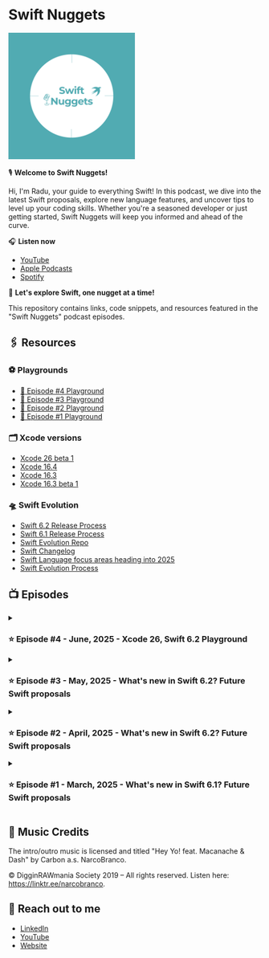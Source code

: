 # Swift Nuggets

<img src="images/podcast_logo.png" width="50%" />

🎙️ **Welcome to Swift Nuggets!**

Hi, I'm Radu, your guide to everything Swift! In this podcast, we dive into the latest Swift proposals, explore new language features, and uncover tips to level up your coding skills. Whether you're a seasoned developer or just getting started, Swift Nuggets will keep you informed and ahead of the curve.

🎧 **Listen now**

- [YouTube](https://youtu.be/1y3vhQt7kEI?si=WDepBNEcFdl6DdS0)
- [Apple Podcasts](https://podcasts.apple.com/us/podcast/swift-nuggets/id1799279992)
- [Spotify](https://open.spotify.com/episode/0AAHerBKVBo0AkDLL0IfKC?si=FUGM3p-gSj2G792ePXxabw)

🚀 **Let's explore Swift, one nugget at a time!**

This repository contains links, code snippets, and resources featured in the "Swift Nuggets" podcast episodes.

## 🖇️ Resources

### ⚽️ Playgrounds

- [📝 Episode #4 Playground](episodes/S01E04%20-%20New%20in%20Swift%206.2/)
- [📝 Episode #3 Playground](episodes/S01E03%20-%20New%20in%20Swift%206.2/)
- [📝 Episode #2 Playground](episodes/S01E02%20-%20New%20in%20Swift%206.2/)
- [📝 Episode #1 Playground](episodes/S01E01%20-%20New%20in%20Swift%206.1/)

### 🗂️ Xcode versions

- [Xcode 26 beta 1](https://developer.apple.com/documentation/xcode-release-notes/xcode-26-release-notes)
- [Xcode 16.4](https://developer.apple.com/documentation/xcode-release-notes/xcode-16_4-release-notes)
- [Xcode 16.3](https://developer.apple.com/documentation/xcode-release-notes/xcode-16_3-release-notes)
- [Xcode 16.3 beta 1](https://developer.apple.com/documentation/xcode-release-notes/xcode-16_3-release-notes)

### 🛸 Swift Evolution

- [Swift 6.2 Release Process](https://forums.swift.org/t/swift-6-2-release-process/78371)
- [Swift 6.1 Release Process](https://forums.swift.org/t/swift-6-1-release-process/75442)
- [Swift Evolution Repo](https://github.com/swiftlang/swift-evolution)
- [Swift Changelog](https://github.com/swiftlang/swift/blob/main/CHANGELOG.md)
- [Swift Language focus areas heading into 2025](https://forums.swift.org/t/swift-language-focus-areas-heading-into-2025/76611/1)
- [Swift Evolution Process](https://github.com/swiftlang/swift-evolution/blob/main/process.md)

## 📺 Episodes

<details>
<summary>

### ⭐️ Episode #4 - June, 2025 - Xcode 26, Swift 6.2 Playground

</summary>

#### 🍔 What is new in Swift 6.2 - implemented proposals (up-to-date ✨)

- [SE-0371 - Isolated synchronous deinit](https://github.com/swiftlang/swift-evolution/blob/main/proposals/0371-isolated-synchronous-deinit.md)
- [SE-0446 - Nonescapable Types](https://github.com/swiftlang/swift-evolution/blob/main/proposals/0446-non-escapable.md)
- [SE-0447 - Span: Safe Access to Contiguous Storage](https://github.com/swiftlang/swift-evolution/blob/main/proposals/0447-span-access-shared-contiguous-storage.md)
- [SE-0451 - Raw identifiers](https://github.com/swiftlang/swift-evolution/blob/main/proposals/0451-escaped-identifiers.md)
- [SE-0452 - Integer Generic Parameters](https://github.com/swiftlang/swift-evolution/blob/main/proposals/0452-integer-generic-parameters.md)
- [SE-0453 - InlineArray, a fixed-size array](https://github.com/swiftlang/swift-evolution/blob/main/proposals/0453-vector.md)
- [SE-0456 - Add `Span`-providing Properties to Standard Library Types](https://github.com/swiftlang/swift-evolution/blob/main/proposals/0456-stdlib-span-properties.md)
- [SE-0457 - Expose attosecond representation of Duration](https://github.com/swiftlang/swift-evolution/blob/main/proposals/0457-duration-attosecond-represenation.md)
- [SE-0458 - Opt-in Strict Memory Safety Checking](https://github.com/swiftlang/swift-evolution/blob/main/proposals/0458-strict-memory-safety.md)
- [SE-0461 - Run nonisolated async functions on the caller's actor by default](https://github.com/swiftlang/swift-evolution/blob/main/proposals/0461-async-function-isolation.md)
- [SE-0462 - Task Priority Escalation APIs](https://github.com/swiftlang/swift-evolution/blob/main/proposals/0462-task-priority-escalation-apis.md)
- [SE-0463 - Import Objective-C completion handler parameters as @Sendable](https://github.com/swiftlang/swift-evolution/blob/main/proposals/0463-sendable-completion-handlers.md)
- [SE-0465 - Standard Library Primitives for Nonescapable Types](https://github.com/swiftlang/swift-evolution/blob/main/proposals/0465-nonescapable-stdlib-primitives.md)
- [SE-0466 - Control default actor isolation inference](https://github.com/swiftlang/swift-evolution/blob/main/proposals/0466-control-default-actor-isolation.md)
- [SE-0467 - MutableSpan and MutableRawSpan: delegate mutations of contiguous memory](https://github.com/swiftlang/swift-evolution/blob/main/proposals/0467-MutableSpan.md)
- [SE-0468 - Hashable conformance for Async(Throwing)Stream.Continuation](https://github.com/swiftlang/swift-evolution/blob/main/proposals/0468-async-stream-continuation-hashable-conformance.md)
- [SE-0469 - Task Naming](https://github.com/swiftlang/swift-evolution/blob/main/proposals/0469-task-names.md)
- [SE-0470 - Global-actor isolated conformances](https://github.com/swiftlang/swift-evolution/blob/main/proposals/0470-isolated-conformances.md)
- [SE-0486 - Migration tooling for Swift features](https://github.com/swiftlang/swift-evolution/blob/main/proposals/0486-adoption-tooling-for-swift-features.md)

#### 🐹 Future Swift proposals

- [SE-0483 - InlineArray Type Sugar](https://github.com/swiftlang/swift-evolution/blob/main/proposals/0483-inline-array-sugar.md)
- [SE-0479 - Method and Initializer Key Paths](https://github.com/swiftlang/swift-evolution/blob/main/proposals/0479-method-and-initializer-keypaths.md)
- [SE-0478 - Default actor isolation typealias](https://github.com/swiftlang/swift-evolution/blob/main/proposals/0478-default-isolation-typealias.md)
- [SE-0474 - Yielding accessors](https://github.com/swiftlang/swift-evolution/blob/main/proposals/0474-yielding-accessors.md)
- [SE-0485 - OutputSpan: delegate initialization of contiguous memory](https://github.com/swiftlang/swift-evolution/blob/main/proposals/0485-outputspan.md)
- [SE-0475 - Transactional Observation of Values](https://github.com/swiftlang/swift-evolution/blob/main/proposals/0475-observed.md)
- [SE-0472 - Starting tasks synchronously from caller context](https://github.com/swiftlang/swift-evolution/blob/main/proposals/0472-task-start-synchronously-on-caller-context.md)
- [SE-0480 - Warning Control Settings for SwiftPM](https://github.com/swiftlang/swift-evolution/blob/main/proposals/0480-swiftpm-warning-control.md)

</details>

<details>
<summary>

### ⭐️ Episode #3 - May, 2025 - What's new in Swift 6.2? Future Swift proposals

</summary>

#### 🍔 What is new in Swift 6.2

**Presented as well in previous episodes 👇**

- [SE-0461 - Run nonisolated async functions on the caller's actor by default](https://github.com/swiftlang/swift-evolution/blob/main/proposals/0461-async-function-isolation.md)
- [SE-0446 - Nonescapable Types](https://github.com/swiftlang/swift-evolution/blob/main/proposals/0446-non-escapable.md)

**Presented in Episode 3 👇**

- [SE-0457 - Expose attosecond representation of Duration](https://github.com/swiftlang/swift-evolution/blob/main/proposals/0457-duration-attosecond-represenation.md)
- [SE-0371 - Isolated synchronous deinit](https://github.com/swiftlang/swift-evolution/blob/main/proposals/0371-isolated-synchronous-deinit.md)

#### 🐹 Future Swift proposals

- [SE-0419 - Swift Backtracing API](https://github.com/swiftlang/swift-evolution/blob/main/proposals/0419-backtrace-api.md)
- [SE-0288 - Adding isPower(of:) to BinaryInteger](https://github.com/swiftlang/swift-evolution/blob/main/proposals/0288-binaryinteger-ispower.md)
- [SE-0246 - Generic math(s) functions](https://github.com/swiftlang/swift-evolution/blob/main/proposals/0246-mathable.md)
- [SE-0283 - Tuples Conform to Equatable, Comparable, and Hashable](https://github.com/swiftlang/swift-evolution/blob/main/proposals/0283-tuples-are-equatable-comparable-hashable.md)
- [SE-0321 - Package Registry Publish](https://github.com/swiftlang/swift-evolution/blob/main/proposals/0321-package-registry-publish.md)
- [SE-0342 - Static linking of runtime libraries by default on supported platforms](https://github.com/swiftlang/swift-evolution/blob/main/proposals/0342-static-link-runtime-libraries-by-default-on-supported-platforms.md)
- [SE-0454 - Memory allocator](https://github.com/swiftlang/swift-evolution/blob/main/proposals/0454-memory-allocator.md)
- [SE-0471 - SerialExecutor.isIsolated](https://github.com/swiftlang/swift-evolution/blob/main/proposals/0471-SerialExecutor-isIsolated.md)
- [SE-0476 - ABI attribute](https://github.com/swiftlang/swift-evolution/blob/main/proposals/0476-abi-attr.md)
- [SE-0477 - Default interpolation values](https://github.com/swiftlang/swift-evolution/blob/main/proposals/0477-default-interpolation-values.md)
- [SE-0481 - Weak let](https://github.com/swiftlang/swift-evolution/blob/main/proposals/0481-weak-let.md)
- [SE-0482 - Binary Static Library Dependencies](https://github.com/swiftlang/swift-evolution/blob/main/proposals/0482-swiftpm-static-library-binary-target-non-apple-platforms.md)
- [SE-0484 - Allow Additional Arguments to @dynamicMemberLookup Subscripts](https://github.com/swiftlang/swift-evolution/blob/main/proposals/0484-allow-additional-args-to-dynamicmemberlookup-subscripts.md)

</details>

<details>
<summary>

### ⭐️ Episode #2 - April, 2025 - What's new in Swift 6.2? Future Swift proposals

</summary>

#### 🍔 What is new in Swift 6.2

**Presented as well in Episode 1 👇**

- [SE-0446 - Nonescapable Types](https://github.com/swiftlang/swift-evolution/blob/main/proposals/0446-non-escapable.md)
- [SE-0447 - Span: Safe Access to Contiguous Storage](https://github.com/swiftlang/swift-evolution/blob/main/proposals/0447-span-access-shared-contiguous-storage.md)
- [SE-0451 - Raw identifiers](https://github.com/swiftlang/swift-evolution/blob/main/proposals/0451-escaped-identifiers.md)
- [SE-0452 - Integer Generic Parameters](https://github.com/swiftlang/swift-evolution/blob/main/proposals/0452-integer-generic-parameters.md)
- [SE-0453 - InlineArray, a fixed-size array](https://github.com/swiftlang/swift-evolution/blob/main/proposals/0453-vector.md)
- [SE-0458 - Opt-in Strict Memory Safety Checking](https://github.com/swiftlang/swift-evolution/blob/main/proposals/0458-strict-memory-safety.md)

**Presented in Episode 2 👇**

- [SE-0462 - Task Priority Escalation APIs](https://github.com/swiftlang/swift-evolution/blob/main/proposals/0462-task-priority-escalation-apis.md)
- [SE-0463 - Import Objective-C completion handler parameters as @Sendable](https://github.com/swiftlang/swift-evolution/blob/main/proposals/0463-sendable-completion-handlers.md)
- [SE-0466 - Control default actor isolation inference](https://github.com/swiftlang/swift-evolution/blob/main/proposals/0466-control-default-actor-isolation.md)
- [SE-0469 - Task Naming](https://github.com/swiftlang/swift-evolution/blob/main/proposals/0469-task-names.md)
- [SE-0470 - Global-actor isolated conformances](https://github.com/swiftlang/swift-evolution/blob/main/proposals/0470-isolated-conformances.md)

#### 🐹 Future Swift proposals

- [SE-0460 - Explicit Specialization](https://github.com/swiftlang/swift-evolution/blob/main/proposals/0460-specialized.md)
- [SE-0461 - Run nonisolated async functions on the caller's actor by default](https://github.com/swiftlang/swift-evolution/blob/main/proposals/0461-async-function-isolation.md)
- [SE-0464 - UTF8Span: Safe UTF-8 Processing Over Contiguous Bytes](https://github.com/swiftlang/swift-evolution/blob/main/proposals/0464-utf8span-safe-utf8-processing.md)
- [SE-0465 - Standard Library Primitives for Nonescapable Types](https://github.com/swiftlang/swift-evolution/blob/main/proposals/0465-nonescapable-stdlib-primitives.md)
- [SE-0467 - MutableSpan and MutableRawSpan: delegate mutations of contiguous memory](https://github.com/swiftlang/swift-evolution/blob/main/proposals/0467-MutableSpan.md)
- [SE-0468 - Hashable conformance for Async(Throwing)Stream.Continuation](https://github.com/swiftlang/swift-evolution/blob/main/proposals/0468-async-stream-continuation-hashable-conformance.md)
- [SE-0473 - Clock Epochs](https://github.com/swiftlang/swift-evolution/blob/main/proposals/0473-clock-epochs.md)

</details>

<details>
<summary>

### ⭐️ Episode #1 - March, 2025 - What's new in Swift 6.1? Future Swift proposals

</summary>

#### 🍔 What is new in Swift 6.1

- [SE-0450 - Package traits](https://github.com/swiftlang/swift-evolution/blob/main/proposals/0450-swiftpm-package-traits.md)
- [SE-0439 - Allow trailing comma in comma-separated lists](https://github.com/swiftlang/swift-evolution/blob/main/proposals/0439-trailing-comma-lists.md)
- [SE-0444 - Member import visibility](https://github.com/swiftlang/swift-evolution/blob/main/proposals/0444-member-import-visibility.md)
- [SE-0445 - Improving `String.Index`'s printed descriptions](https://github.com/swiftlang/swift-evolution/blob/main/proposals/0445-string-index-printing.md)
- [SE-0443 - Precise Control Flags over Compiler Warnings](https://github.com/swiftlang/swift-evolution/blob/main/proposals/0443-warning-control-flags.md)
- [SE-0442 - Allow `TaskGroup`'s `ChildTaskResult` Type To Be Inferred](https://github.com/swiftlang/swift-evolution/blob/main/proposals/0442-allow-taskgroup-childtaskresult-type-to-be-inferred.md)
- [SE-0449 - Allow `nonisolated` to prevent global actor inference](https://github.com/swiftlang/swift-evolution/blob/main/proposals/0449-nonisolated-for-global-actor-cutoff.md)

#### 🐹 Future Swift proposals

- [SE-0448 - Regex lookbehind assertions](https://github.com/swiftlang/swift-evolution/blob/main/proposals/0448-regex-lookbehind-assertions.md)
- [SE-0451 - Raw identifiers](https://github.com/swiftlang/swift-evolution/blob/main/proposals/0451-escaped-identifiers.md)
- [SE-0452 - Integer Generic Parameters](https://github.com/swiftlang/swift-evolution/blob/main/proposals/0452-integer-generic-parameters.md)
- [SE-0453 - InlineArray, a fixed-size array](https://github.com/swiftlang/swift-evolution/blob/main/proposals/0453-vector.md)
- [SE-0446 - Nonescapable Types](https://github.com/swiftlang/swift-evolution/blob/main/proposals/0446-non-escapable.md)
- [SE-0458 - Opt-in Strict Memory Safety Checking](https://github.com/swiftlang/swift-evolution/blob/main/proposals/0458-strict-memory-safety.md)
- [SE-0447 - Span: Safe Access to Contiguous Storage](https://github.com/swiftlang/swift-evolution/blob/main/proposals/0447-span-access-shared-contiguous-storage.md)
- [SE-0456 - Add `Span`-providing Properties to Standard Library Types](https://github.com/swiftlang/swift-evolution/blob/main/proposals/0456-stdlib-span-properties.md)
- [SE-0455 - SwiftPM @testable build setting](https://github.com/swiftlang/swift-evolution/blob/main/proposals/0455-swiftpm-testable-build-setting.md)
- [SE-0459 - Add `Collection` conformances for `enumerated()`](https://github.com/swiftlang/swift-evolution/blob/main/proposals/0459-enumerated-collection.md)

#### 🕣 Reminder about Noncopyable

- [Article on whatsnewinswift.com about Noncopyable structs and enums](https://www.whatsnewinswift.com/?from=5.7&to=6.0#noncopyable-structs-and-enums)

</details>

## 🎵 Music Credits

The intro/outro music is licensed and titled "Hey Yo! feat. Macanache & Dash" by Carbon a.s. NarcoBranco.

© DigginRAWmania Society 2019 – All rights reserved. Listen here: https://linktr.ee/narcobranco.

## 🐼 Reach out to me

- [LinkedIn](https://www.linkedin.com/in/radu-dan-b0182349/)
- [YouTube](https://www.youtube.com/@radude89)
- [Website](https://www.radude89.com/)
